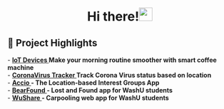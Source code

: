 <h1 align="center">             
  Hi there!<img src="https://www.smileysapp.com/gif-emoji/waving-hi.gif" width="30px">
</h1>

<h2>
 🍙 Project Highlights
</h2>
<p>
- <b><a href="https://github.com/vuhaiminh/wushare" target="_blank">IoT Devices </a> Make your morning routine smoother with smart coffee machine</b></br>
-  <b><a href="https://github.com/wustlcse237sp20/project-coronavirusproject" target="_blank">CoronaVirus Tracker </a> Track Corona Virus status based on location</b></br>
-  <b><a href="https://github.com/vuhaiminh/Accio" target="_blank">Accio </a>- The Location-based Interest Groups App</b></br>
-  <b><a href="https://github.com/vuhaiminh/BearFoundWeb" target="_blank">BearFound </a>- Lost and Found app for WashU students</b></br>
-  <b><a href="https://github.com/vuhaiminh/wushare" target="_blank">WuShare </a>- Carpooling web app for WashU students</b></br>
</p>





<!--
**vuhaiminh/vuhaiminh** is a ✨ _special_ ✨ repository because its `README.md` (this file) appears on your GitHub profile.

Here are some ideas to get you started:

- 🔭 I’m currently working on ...
- 🌱 I’m currently learning ...
- 👯 I’m looking to collaborate on ...
- 🤔 I’m looking for help with ...
- 💬 Ask me about ...
- 📫 How to reach me: ...
- 😄 Pronouns: ...
- ⚡ Fun fact: ...
-->
